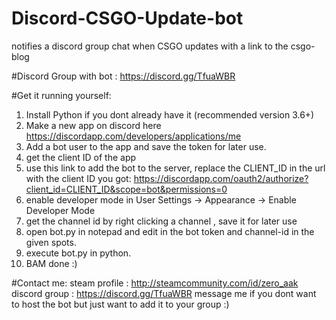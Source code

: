 # Discord-CSGO-Update-bot
notifies a discord group chat when CSGO updates with a link to the csgo-blog

#Discord Group with bot : https://discord.gg/TfuaWBR

#Get it running yourself:
1)  Install Python if you dont already have it (recommended version 3.6+)
2)  Make a new app on discord here 
https://discordapp.com/developers/applications/me
3)  Add a bot user to the app and save the token for later use.
4)  get the client ID of the app
5)  use this link to add the bot to the server, replace the CLIENT_ID in the url with the client ID you got:
https://discordapp.com/oauth2/authorize?client_id=CLIENT_ID&scope=bot&permissions=0
6)  enable developer mode in User Settings -> Appearance -> Enable Developer Mode
7)  get the channel id by right clicking a channel , save it for later use
8)  open bot.py in notepad and edit in the bot token and channel-id in the given spots.
9)  execute bot.py in python.
10) BAM done :)

#Contact me:
steam profile : http://steamcommunity.com/id/zero_aak
discord group : https://discord.gg/TfuaWBR
message me if you dont want to host the bot but just want to add it to your group :)
